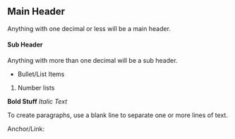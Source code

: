 ## Main Header
Anything with one decimal or less will be a main header.

#### Sub Header
Anything with more than one decimal will be a sub header.

- Bullet/List Items
1. Number lists

**Bold Stuff**
*Italic Text*

To create paragraphs, use a blank line to separate one or more lines of text.

Anchor/Link: <a name="abcd"></a>